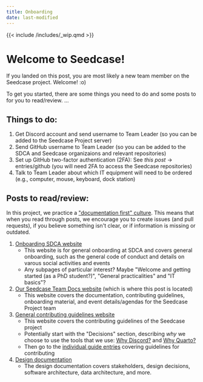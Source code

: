 ```yaml
---
title: Onboarding
date: last-modified
---
```


{{< include /includes/_wip.qmd >}}

# Welcome to Seedcase! 
If you landed on this post, you are most likely a new team member on the Seedcase project. Welcome! :o) 

To get you started, there are some things you need to do and some posts to for you to read/review. 
...

## Things to do: 
1. Get Discord account and send username to Team Leader (so you can be added to the Seedcase Project server)
2. Send GitHub username to Team Leader (so you can be added to the SDCA and Seedcase organizaions and relevant repositories)
3. Set up GitHub two-factor authentication (2FA): See *this post* -> entries/github (you will need 2FA to access the Seedcase repositories)
4. Talk to Team Leader about which IT equipment will need to be ordered (e.g., computer, mouse, keyboard, dock station)

## Posts to read/review:
In this project, we practice a ["documentation first" culture](https://seedcase-project.org/community/guide-entries/documentation-first/). This means that when you read through posts, we encourage you to create issues (and pull requests), if you believe something isn't clear, or if information is missing or outdated.

1. [Onboarding SDCA website](https://steno-aarhus.github.io/research/onboarding.html)
    - This website is for general onboarding at SDCA and covers general onboarding, such as the general code of conduct and details on varous social activities and events
    - Any subpages of particular interest? Maybe "Welcome and getting started (as a PhD student?)", "General practicalities" and "IT basics"?  
2. [Our Seedcase Team Docs website](https://team.seedcase-project.org/) (which is where this post is located)
    - This website covers the documentation, contributing guidelines, onboarding material, and event details/agendas for the Seedcase Project team 
3. [General contributing guidelines website](https://seedcase-project.org/community/contributing)
    - This website covers the contributing guidelines of the Seedcase project 
    - Potentially start with the "Decisions" section, describing *why* we choose to use the tools that we use: [Why Discord?](https://seedcase-project.org/community/decisions/why-discord/) and [Why Quarto?](https://seedcase-project.org/community/decisions/why-quarto/)
    - Then go to the [individual guide entries](https://seedcase-project.org/community/contributing) covering guidelines for contributing
4. [Design documentation](https://seedcase-project.org/design/)
    - The design documentation covers stakeholders, design decisions, software architecture, data architecture, and more. 

